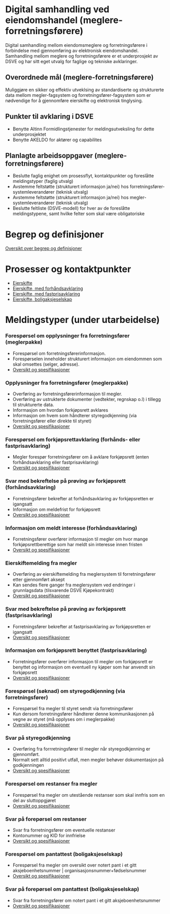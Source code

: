 # Digital samhandling ved eiendomshandel (meglere-forretningsførere)
Digital samhandling mellom eiendomsmeglere og forretningsførere i forbindelse med gjennomføring av elektronisk eiendomshandel.
Samhandling mellom meglere og forretningsførere er et underprosjekt av DSVE og har sitt eget utvalg for faglige og tekniske avklaringer.

## Overordnede mål (meglere-forretningsførere)
Muliggjøre en sikker og effektiv utveklsing av standardiserte og strukturerte data mellom megler-fagsystem og forretningsfører-fagsystem som er nødvendige for å gjennomføre eierskifte og elektronisk tinglysing.

## Punkter til avklaring i DSVE
* Benytte Altinn Formidlingstjenester for meldingsutveksling for dette underprosjektet
* Benytte AKELDO for aktører og capabilites

## Planlagte arbeidsoppgaver (meglere-forretningsførere)
* Beslutte faglig enighet om prosessflyt, kontaktpunkter og foreslåtte meldingstyper (faglig utvalg)
* Avstemme feltstøtte (strukturert informasjon ja/nei) hos forretningsfører-systemleverandører (teknisk utvalg)
* Avstemme feltstøtte (strukturert informasjon ja/nei) hos megler-systemleverandører (teknisk utvalg)
* Beslutte feltliste (DSVE-modell) for hver av de foreslåtte meldingstypene, samt hvilke felter som skal være obligatoriske

# Begrep og definisjoner
[Oversikt over begrep og definisjoner](spesifikasjoner/forretningsfører/begrep/README.md)

# Prosesser og kontaktpunkter 
* [Eierskifte](spesifikasjoner/forretningsfører/prosesser/README-eierskifte.md)
* [Eierskifte, med forhåndsavklaring](spesifikasjoner/forretningsfører/prosesser/README-eierskifte-forhåndsavklaring.md)
* [Eierskifte, med fastprisavklaring](spesifikasjoner/forretningsfører/prosesser/README-eierskifte-fastprisavklaring.md)
* [Eierskifte, boligaksjeselskap](spesifikasjoner/forretningsfører/prosesser/README-eierskifte-boligaksjeselskap.md)

# Meldingstyper (under utarbeidelse)
### Forespørsel om opplysninger fra forretningsfører (meglerpakke) 
* Forespørsel om forretningsførerinformasjon.
* Forespørselen inneholder strukturert informasjon om eiendommen som skal omsettes (selger, adresse).
* [Oversikt og spesifikasjoner](spesifikasjoner/forretningsfører/opplysningerfraforretningsfører/README-forespørsel.md)

### Opplysninger fra forretningsfører (meglerpakke) 
* Overføring av forretningsførerinformasjon til megler.
* Overføring av ustrukterte dokumenter (vedtekter, regnskap o.l) i tillegg til strukturerte data.
* Informasjon om hvordan forkjøpsrett avklares
* Informasjon om hvem som håndterer styregodkjenning (via forretningsfører eller direkte til styret)
* [Oversikt og spesifikasjoner](spesifikasjoner/forretningsfører/opplysningerfraforretningsfører/README-svar.md)


### Forespørsel om forkjøpsrettavklaring (forhånds- eller fastprisavklaring)
* Megler forespør forretningsfører om å avklare forkjøpsrett (enten forhåndsavklaring eller fastprisavklaring)
* [Oversikt og spesifikasjoner](spesifikasjoner/forretningsfører/forkjøpsrettavklaring/README-forespørsel.md)

### Svar med bekreftelse på prøving av forkjøpsrett (forhåndsavklaring)
* Forretningsfører bekrefter at forhåndsavklaring av forkjøpsretten er igangsatt
* Informasjon om meldefrist for forkjøpsrett
* [Oversikt og spesifikasjoner](spesifikasjoner/forretningsfører/forkjøpsrettavklaring/README-forhåndsavklaring-bekreftelse.md)

### Informasjon om meldt interesse (forhåndsavklaring)
* Forretningsfører overfører informasjon til megler om hvor mange forkjøpsrettberettige som har meldt sin interesse innen fristen
* [Oversikt og spesifikasjoner](spesifikasjoner/forretningsfører/forkjøpsrettavklaring/README-forhåndsavklaring-interesse.md)

### Eierskiftemelding fra megler
* Overføring av eierskiftemelding fra meglersystem til forretningsfører etter gjennomført aksept
* Kan sendes flere ganger fra meglersystem ved endringer i grunnlagsdata (tilsvarende DSVE Kjøpekontrakt)
* [Oversikt og spesifikasjoner](spesifikasjoner/forretningsfører/eierskiftemeldingframegler/README.md)

### Svar med bekreftelse på prøving av forkjøpsrett (fastprisavklaring)
* Forretningsfører bekrefter at fastprisavklaring av forkjøpsretten er igangsatt
* [Oversikt og spesifikasjoner](spesifikasjoner/forretningsfører/forkjøpsrettavklaring/README-fastprisavklaring-bekreftelse.md)

### Informasjon om forkjøpsrett benyttet (fastprisavklaring)
* Forretningsfører overfører informasjon til megler om forkjøpsrett er benyttet og informasjon om eventuell ny kjøper som har anvendt sin forkjøpsrett
* [Oversikt og spesifikasjoner](spesifikasjoner/forretningsfører/forkjøpsrettavklaring/README-fastprisavklaring-avklaring.md)

### Forespørsel (søknad) om styregodkjenning (via forretningsfører)
* Forespørsel fra megler til styret sendt via forretningsfører 
* Kun dersom forretningsfører håndterer denne kommunikasjonen på vegne av styret (må opplyses om i meglerpakke) 
* [Oversikt og spesifikasjoner](spesifikasjoner/forretningsfører/styregodkjenning/README-forespørsel.md)

### Svar på styregodkjenning  
* Overføring fra forrretningsfører til megler når styregodkjenning er gjennomført.
* Normalt sett alltid positivt utfall, men megler behøver dokumentasjon på godkjenningen
* [Oversikt og spesifikasjoner](spesifikasjoner/forretningsfører/styregodkjenning/README-svar.md)

### Forespørsel om restanser fra megler
* Forespørsel fra megler om utestående restanser som skal innfris som en del av sluttoppgjøret
* [Oversikt og spesifikasjoner](spesifikasjoner/forretningsfører/restanser/README-forespørsel.md)

### Svar på forepørsel om restanser 
* Svar fra forretningsfører om eventuelle restanser
* Kontonummer og KID for innfrielse
* [Oversikt og spesifikasjoner](spesifikasjoner/forretningsfører/restanser/README-svar.md)

### Forespørsel om pantattest (boligaksjeselskap)
* Forespørsel fra megler om oversikt over notert pant i et gitt aksjeboenhetsnummer | organisasjonsnummer+fødselsnummer
* [Oversikt og spesifikasjoner](spesifikasjoner/forretningsfører/boligaksjeselskap-pantattest/README-forespørsel.md)

### Svar på forepørsel om pantattest (boligaksjeselskap)
* Svar fra forretningsfører om notert pant i et gitt aksjeboenhetsnummer
* [Oversikt og spesifikasjoner](spesifikasjoner/forretningsfører/boligaksjeselskap-pantattest/README-svar.md)

